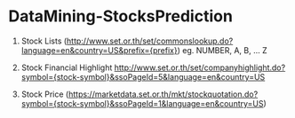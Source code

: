 # DataMining-StocksPrediction

1) Stock Lists (http://www.set.or.th/set/commonslookup.do?language=en&country=US&prefix={prefix}) eg. NUMBER, A, B, ... Z

2) Stock Financial Highlight http://www.set.or.th/set/companyhighlight.do?symbol={stock-symbol}&ssoPageId=5&language=en&country=US

3) Stock Price (https://marketdata.set.or.th/mkt/stockquotation.do?symbol={stock-symbol}&ssoPageId=1&language=en&country=US)
